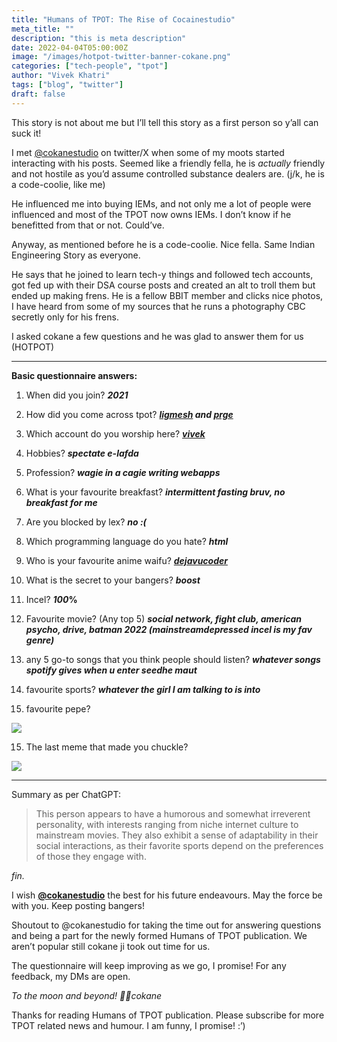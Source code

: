 ```yaml
---
title: "Humans of TPOT: The Rise of Cocainestudio"
meta_title: ""
description: "this is meta description"
date: 2022-04-04T05:00:00Z
image: "/images/hotpot-twitter-banner-cokane.png"
categories: ["tech-people", "tpot"]
author: "Vivek Khatri"
tags: ["blog", "twitter"]
draft: false
---
```

This story is not about me but I’ll tell this story as a first person so y’all can suck it!

I met [@cokanestudio](https://x.com/cokanestudio?s=20) on twitter/X when some of my moots started interacting with his posts. Seemed like a friendly fella, he is _actually_ friendly and not hostile as you’d assume controlled substance dealers are. (j/k, he is a code-coolie, like me)

He influenced me into buying IEMs, and not only me a lot of people were influenced and most of the TPOT now owns IEMs. I don’t know if he benefitted from that or not. Could’ve.

Anyway, as mentioned before he is a code-coolie. Nice fella. Same Indian Engineering Story as everyone.

He says that he joined to learn tech-y things and followed tech accounts, got fed up with their DSA course posts and created an alt to troll them but ended up making frens. He is a fellow BBIT member and clicks nice photos, I have heard from some of my sources that he runs a photography CBC secretly only for his frens.

I asked cokane a few questions and he was glad to answer them for us (HOTPOT)

* * *

**Basic questionnaire answers:**

1.  When did you join? _**2021**_
    
2.  How did you come across tpot? _**[ligmesh](https://x.com/ligmesh?s=20) and [prge](https://x.com/shguke?s=20)**_
    
3.  Which account do you worship here? _**[vivek](https://twitter.com/peculiarvivek)**_
    
4.  Hobbies? _**spectate e-lafda**_
    
5.  Profession? _**wagie in a cagie writing webapps**_
    
6.  What is your favourite breakfast? _**intermittent fasting bruv, no breakfast for me**_
    
7.  Are you blocked by lex? _**no :(**_
    
8.  Which programming language do you hate? _**html**_
    
9.  Who is your favourite anime waifu? _**[dejavucoder](https://x.com/dejavucoder?s=20)**_
    
10.  What is the secret to your bangers? _**boost**_
    
11.  Incel? _**100**_**%**
    
12.  Favourite movie? (Any top 5) _**social network, fight club, american psycho, drive, batman 2022 (mainstreamdepressed incel is my fav genre)**_
    
13.  any 5 go-to songs that you think people should listen? _**whatever songs spotify gives when u enter seedhe maut**_
    
14.  favourite sports? _**whatever the girl I am talking to is into**_
    
15.  favourite pepe?
    

[![](https://substack-post-media.s3.amazonaws.com/public/images/73cd3c21-c7e7-4c7f-9c4c-8cf9126a6a29_680x673.jpeg)](https://substackcdn.com/image/fetch/f_auto,q_auto:good,fl_progressive:steep/https%3A%2F%2Fsubstack-post-media.s3.amazonaws.com%2Fpublic%2Fimages%2F73cd3c21-c7e7-4c7f-9c4c-8cf9126a6a29_680x673.jpeg)

15.  The last meme that made you chuckle?
    

[![](https://substack-post-media.s3.amazonaws.com/public/images/84653812-cc73-4f80-9f9d-d364fec14dad_544x190.jpeg)](https://substackcdn.com/image/fetch/f_auto,q_auto:good,fl_progressive:steep/https%3A%2F%2Fsubstack-post-media.s3.amazonaws.com%2Fpublic%2Fimages%2F84653812-cc73-4f80-9f9d-d364fec14dad_544x190.jpeg)

* * *

Summary as per ChatGPT:

> This person appears to have a humorous and somewhat irreverent personality, with interests ranging from niche internet culture to mainstream movies. They also exhibit a sense of adaptability in their social interactions, as their favorite sports depend on the preferences of those they engage with.

_fin._

I wish **[@cokanestudio](https://x.com/cokanestudio?s=20)** the best for his future endeavours. May the force be with you. Keep posting bangers!

Shoutout to @cokanestudio for taking the time out for answering questions and being a part for the newly formed Humans of TPOT publication. We aren’t popular still cokane ji took out time for us.

The questionnaire will keep improving as we go, I promise! For any feedback, my DMs are open.

_To the moon and beyond! 🚀🚀cokane_

Thanks for reading Humans of TPOT publication. Please subscribe for more TPOT related news and humour. I am funny, I promise! :’)